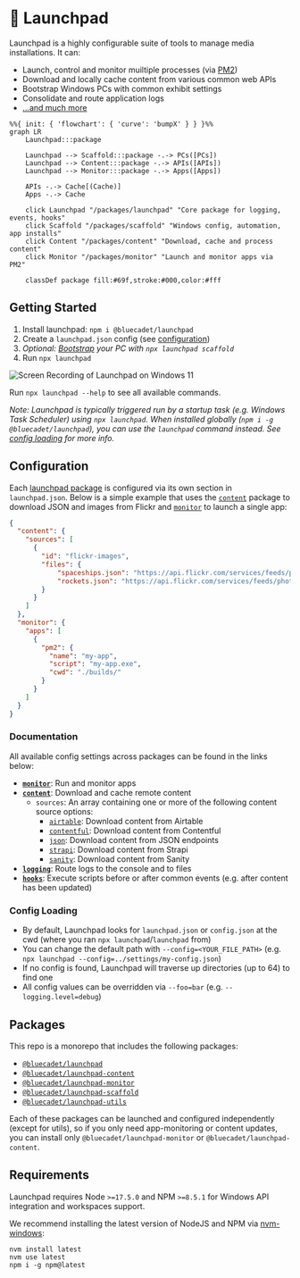 # 🚀 Launchpad

Launchpad is a highly configurable suite of tools to manage media installations. It can:

- Launch, control and monitor muiltiple processes (via [PM2](https://pm2.keymetrics.io/))
- Download and locally cache content from various common web APIs
- Bootstrap Windows PCs with common exhibit settings
- Consolidate and route application logs
- [...and much more](#documentation)

```mermaid
%%{ init: { 'flowchart': { 'curve': 'bumpX' } } }%%
graph LR
    Launchpad:::package
    
    Launchpad --> Scaffold:::package -.-> PCs([PCs])
    Launchpad --> Content:::package -.-> APIs([APIs])
    Launchpad --> Monitor:::package -.-> Apps([Apps])
    
    APIs -.-> Cache[(Cache)]
    Apps -.-> Cache

    click Launchpad "/packages/launchpad" "Core package for logging, events, hooks"
    click Scaffold "/packages/scaffold" "Windows config, automation, app installs"
    click Content "/packages/content" "Download, cache and process content"
    click Monitor "/packages/monitor" "Launch and monitor apps via PM2"

    classDef package fill:#69f,stroke:#000,color:#fff
```

## Getting Started

1. Install launchpad: `npm i @bluecadet/launchpad`
2. Create a `launchpad.json` config (see [configuration](#configuration))
3. *Optional: [Bootstrap](/packages/scaffold) your PC with `npx launchpad scaffold`*
4. Run `npx launchpad`

![Screen Recording of Launchpad on Windows 11](https://user-images.githubusercontent.com/295789/197365153-d62d9218-2ffa-4611-ac61-fa5bf786766a.gif)

Run `npx launchpad --help` to see all available commands.

*Note: Launchpad is typically triggered run by a startup task (e.g. Windows Task Scheduler) using `npx launchpad`. When installed globally (`npm i -g @bluecadet/launchpad`), you can use the `launchpad` command instead. See [config loading](#config-loading) for more info.*

## Configuration

Each [launchpad package](#packages) is configured via its own section in `launchpad.json`. Below is a simple example that uses the [`content`](/packages/content) package to download JSON and images from Flickr and [`monitor`](/packages/monitor) to launch a single app:

```json
{
  "content": {
    "sources": [
      {
        "id": "flickr-images",
        "files": {
            "spaceships.json": "https://api.flickr.com/services/feeds/photos_public.gne?format=json&nojsoncallback=1&tags=spaceship",
            "rockets.json": "https://api.flickr.com/services/feeds/photos_public.gne?format=json&nojsoncallback=1&tags=rocket"
        }
      }
    ]
  },
  "monitor": {
    "apps": [
      {
        "pm2": {
          "name": "my-app",
          "script": "my-app.exe",
          "cwd": "./builds/"
        }
      }
    ]
  }
}
```

### Documentation

All available config settings across packages can be found in the links below:

- [**`monitor`**](/packages/monitor/README.md): Run and monitor apps
- [**`content`**](/packages/content/README.md): Download and cache remote content
  - `sources`: An array containing one or more of the following content source options:
    - [`airtable`](/packages/content/docs/airtable-source.md): Download content from Airtable
    - [`contentful`](/packages/content/docs/contentful-source.md): Download content from Contentful
    - [`json`](/packages/content/docs/json-source.md): Download content from JSON endpoints
    - [`strapi`](/packages/content/docs/strapi-source.md): Download content from Strapi
    - [`sanity`](/packages/content/docs/sanity-source.md): Download content from Sanity
- [**`logging`**](/packages/launchpad/docs/logging.md): Route logs to the console and to files
- [**`hooks`**](/packages/launchpad/docs/hooks.md): Execute scripts before or after common events (e.g. after content has been updated)

### Config Loading

- By default, Launchpad looks for `launchpad.json` or `config.json` at the cwd (where you ran `npx launchpad`/`launchpad` from)
- You can change the default path with `--config=<YOUR_FILE_PATH>` (e.g. `npx launchpad --config=../settings/my-config.json`)
- If no config is found, Launchpad will traverse up directories (up to 64) to find one
- All config values can be overridden via `--foo=bar` (e.g. `--logging.level=debug`)

## Packages

This repo is a monorepo that includes the following packages:

* [`@bluecadet/launchpad`](/packages/launchpad)
* [`@bluecadet/launchpad-content`](/packages/content)
* [`@bluecadet/launchpad-monitor`](/packages/monitor)
* [`@bluecadet/launchpad-scaffold`](/packages/scaffold)
* [`@bluecadet/launchpad-utils`](/packages/utils)

Each of these packages can be launched and configured independently (except for utils), so if you only need app-monitoring or content updates, you can install only `@bluecadet/launchpad-monitor` or `@bluecadet/launchpad-content`.

## Requirements

Launchpad requires Node `>=17.5.0` and NPM `>=8.5.1` for Windows API integration and workspaces support.

We recommend installing the latest version of NodeJS and NPM via [nvm-windows](https://github.com/coreybutler/nvm-windows):

```
nvm install latest
nvm use latest
npm i -g npm@latest
```

